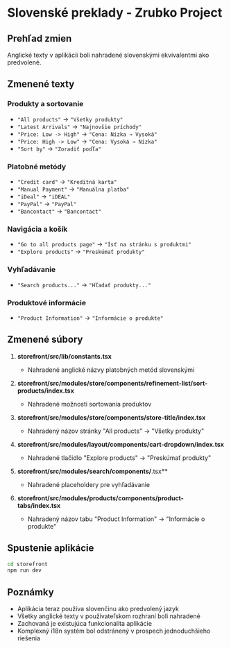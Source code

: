 # Slovenské preklady - Zrubko Project

## Prehľad zmien

Anglické texty v aplikácii boli nahradené slovenskými ekvivalentmi ako predvolené.

## Zmenené texty

### Produkty a sortovanie
- `"All products"` → `"Všetky produkty"`
- `"Latest Arrivals"` → `"Najnovšie príchody"`
- `"Price: Low -> High"` → `"Cena: Nízka → Vysoká"`
- `"Price: High -> Low"` → `"Cena: Vysoká → Nízka"`
- `"Sort by"` → `"Zoradiť podľa"`

### Platobné metódy
- `"Credit card"` → `"Kreditná karta"`
- `"Manual Payment"` → `"Manuálna platba"`
- `"iDeal"` → `"iDEAL"`
- `"PayPal"` → `"PayPal"`
- `"Bancontact"` → `"Bancontact"`

### Navigácia a košík
- `"Go to all products page"` → `"Ísť na stránku s produktmi"`
- `"Explore products"` → `"Preskúmať produkty"`

### Vyhľadávanie
- `"Search products..."` → `"Hľadať produkty..."`

### Produktové informácie
- `"Product Information"` → `"Informácie o produkte"`

## Zmenené súbory

1. **storefront/src/lib/constants.tsx**
   - Nahradené anglické názvy platobných metód slovenskými

2. **storefront/src/modules/store/components/refinement-list/sort-products/index.tsx**
   - Nahradené možnosti sortowania produktov

3. **storefront/src/modules/store/components/store-title/index.tsx**
   - Nahradený názov stránky "All products" → "Všetky produkty"

4. **storefront/src/modules/layout/components/cart-dropdown/index.tsx**
   - Nahradené tlačidlo "Explore products" → "Preskúmať produkty"

5. **storefront/src/modules/search/components/**.tsx**
   - Nahradené placeholdery pre vyhľadávanie

6. **storefront/src/modules/products/components/product-tabs/index.tsx**
   - Nahradený názov tabu "Product Information" → "Informácie o produkte"

## Spustenie aplikácie

```bash
cd storefront
npm run dev
```

## Poznámky

- Aplikácia teraz používa slovenčinu ako predvolený jazyk
- Všetky anglické texty v používateľskom rozhraní boli nahradené
- Zachovaná je existujúca funkcionalita aplikácie
- Komplexný i18n systém bol odstránený v prospech jednoduchšieho riešenia 